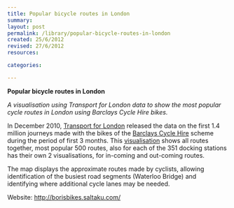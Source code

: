 ```yaml
---
title: Popular bicycle routes in London
summary:
layout: post
permalink: /library/popular-bicycle-routes-in-london
created: 25/6/2012
revised: 27/6/2012
resources:

categories:

---
```


<p><strong>Popular bicycle routes in London</strong></p>
<p><em>A visualisation using Transport for London data to show the most popular cycle routes in London using Barclays Cycle Hire bikes.</em></p>
<p>In December 2010, <a href="/library/London-DataStore" rel="nofollow">Transport for London</a> released the data on the first 1.4 million journeys made with the bikes of the <a href="/library/RedSpottedHanky" rel="nofollow">Barclays Cycle Hire</a> scheme during the period of first 3 months. This <a href="http://borisbikes.saltaku.com/" rel="nofollow">visualisation</a> shows all routes together, most popular 500 routes, also for each of the 351 docking stations has their own 2 visualisations, for in-coming and out-coming routes.</p>
<p>The map displays the approximate routes made by cyclists, allowing identification of the busiest road segments (Waterloo Bridge) and identifying where additional cycle lanes may be needed.</p>
<p>Website: <a href="http://borisbikes.saltaku.com/" rel="nofollow">http://borisbikes.saltaku.com/</a></p>
